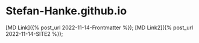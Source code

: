 # Stefan-Hanke.github.io

[MD Link]({% post_url 2022-11-14-Frontmatter %});
[MD Link2]({% post_url 2022-11-14-SITE2 %});
